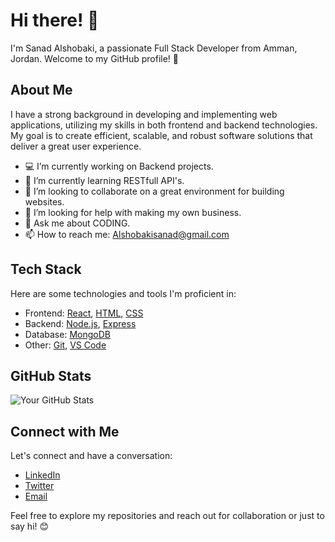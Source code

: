 # Hi there! 👋

I'm Sanad Alshobaki, a passionate Full Stack Developer from Amman, Jordan. Welcome to my GitHub profile! 🚀

## About Me

I have a strong background in developing and implementing web applications, utilizing my skills in both frontend and backend technologies. My goal is to create efficient, scalable, and robust software solutions that deliver a great user experience.

- 💻 I’m currently working on Backend projects.
- 🌱 I’m currently learning RESTfull API's.
- 👯 I’m looking to collaborate on a great environment for building websites.
- 🤔 I’m looking for help with making my own business.
- 💬 Ask me about CODING.
- 📫 How to reach me: Alshobakisanad@gmail.com 

## Tech Stack

Here are some technologies and tools I'm proficient in:

- Frontend: [React](https://reactjs.org/), [HTML](https://developer.mozilla.org/en-US/docs/Web/HTML), [CSS](https://developer.mozilla.org/en-US/docs/Web/CSS)
- Backend: [Node.js](https://nodejs.org/), [Express](https://expressjs.com/)
- Database: [MongoDB](https://www.mongodb.com/)
- Other: [Git](https://git-scm.com/), [VS Code](https://code.visualstudio.com/)

<!-- 

## Projects

List some of your notable projects with a brief description. Include links to the repositories or live demos.

1. [Project 1](https://github.com/yourusername/project1): Brief description.
2. [Project 2](https://github.com/yourusername/project2): Brief description.
3. ...
 -->
## GitHub Stats

![Your GitHub Stats](https://github-readme-stats.vercel.app/api?username=sanad-alshobaki&show_icons=true&theme=radical)

## Connect with Me

Let's connect and have a conversation:

- [LinkedIn](https://www.linkedin.com/in/sanadalshobaki/)
- [Twitter](https://twitter.com/alshobaki_49384)
- [Email](mailto:alshobakisanad@gmail.com)

Feel free to explore my repositories and reach out for collaboration or just to say hi! 😊
